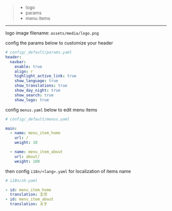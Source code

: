 

> - logo
> - params
> - menu items

---

logo image filename: `assets/media/logo.png`

config the params below to customize your header

```yaml
# config/_default/params.yaml
header:
  navbar:
    enable: true
    align: r
    highlight_active_link: true
    show_language: true
    show_translations: true
    show_day_night: true
    show_search: true
    show_logo: true
```

config `menus.yaml` below to edit menu items

```yaml
# config/_default/menus.yaml

main:
  - name: menu_item_home
    url: /
    weight: 10

  - name: menu_item_about
    url: about/
    weight: 100
```

then config `i18n/<lang>.yaml` for localization of items name

```yaml
# i18n/zh.yaml

- id: menu_item_home
  translation: 主页
- id: menu_item_about
  translation: 关于
```
